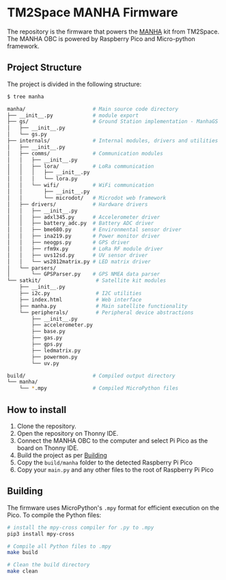 # TM2Space MANHA Firmware
The repository is the firmware that powers the [MANHA](https://manha.tm2.space) kit from TM2Space. The MANHA OBC is powered by Raspberry Pico and Micro-python framework.

## Project Structure

The project is divided in the following structure:

```sh
$ tree manha

manha/                      # Main source code directory
├── __init__.py             # module export
├── gs/                     # Ground Station implementation - ManhaGS
│   ├── __init__.py
│   └── gs.py
├── internals/              # Internal modules, drivers and utilities
│   ├── __init__.py
│   ├── comms/              # Communication modules
│   │   ├── __init__.py
│   │   ├── lora/           # LoRa communication
│   │   │   ├── __init__.py
│   │   │   └── lora.py
│   │   └── wifi/           # WiFi communication
│   │       ├── __init__.py
│   │       └── microdot/   # Microdot web framework
│   ├── drivers/            # Hardware drivers
│   │   ├── __init__.py
│   │   ├── adxl345.py      # Accelerometer driver
│   │   ├── battery_adc.py  # Battery ADC driver
│   │   ├── bme680.py       # Environmental sensor driver
│   │   ├── ina219.py       # Power monitor driver
│   │   ├── neogps.py       # GPS driver
│   │   ├── rfm9x.py        # LoRa RF module driver
│   │   ├── uvs12sd.py      # UV sensor driver
│   │   └── ws2812matrix.py # LED matrix driver
│   └── parsers/           
│       └── GPSParser.py    # GPS NMEA data parser
└── satkit/                  # Satellite kit modules
    ├── __init__.py
    ├── i2c.py               # I2C utilities
    ├── index.html           # Web interface
    ├── manha.py             # Main satellite functionality
    └── peripherals/         # Peripheral device abstractions
        ├── __init__.py
        ├── accelerometer.py
        ├── base.py
        ├── gas.py
        ├── gps.py
        ├── ledmatrix.py
        ├── powermon.py
        └── uv.py

build/                      # Compiled output directory
└── manha/
    └── *.mpy               # Compiled MicroPython files
```

## How to install
1. Clone the repository.
2. Open the repository on Thonny IDE.
3. Connect the MANHA OBC to the computer and select Pi Pico as the board on Thonny IDE.
4. Build the project as per [Building](#building)
5. Copy the `build/manha` folder to the detected Raspberry Pi Pico
6. Copy your `main.py` and any other files to the root of Raspberry Pi Pico

## Building
The firmware uses MicroPython's `.mpy` format for efficient execution on the Pico. To compile the Python files:

```bash
# install the mpy-cross compiler for .py to .mpy
pip3 install mpy-cross

# Compile all Python files to .mpy
make build

# Clean the build directory
make clean
```


